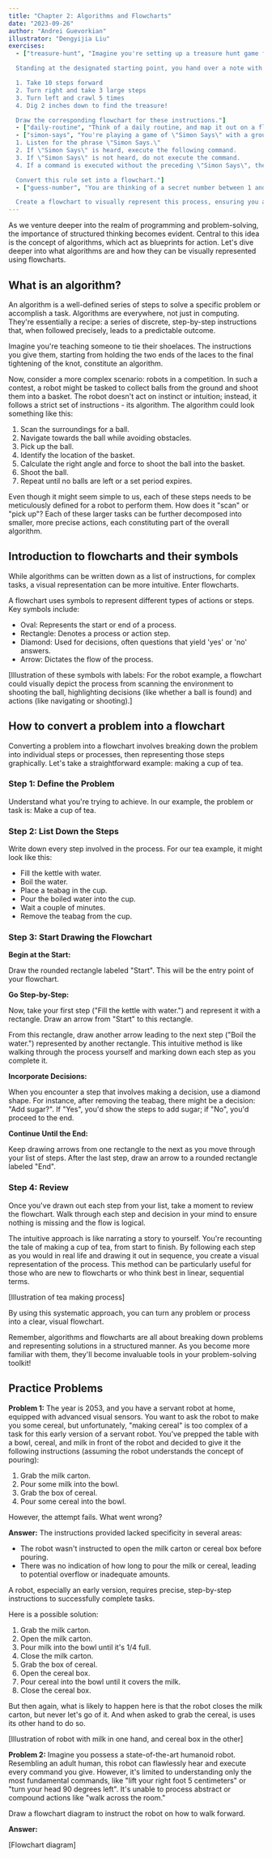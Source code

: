 ```yaml
---
title: "Chapter 2: Algorithms and Flowcharts"
date: "2023-09-26"
author: "Andrei Guevorkian"
illustrator: "Dengyijia Liu"
exercises:
  - ["treasure-hunt", "Imagine you're setting up a treasure hunt game for your friend. You've buried a treasure and only you know its location. Now, it's your friend's turn to find it. However, there's a twist: your friend, much like a computer, requires precise and unambiguous instructions to accomplish the task.

  Standing at the designated starting point, you hand over a note with the following instructions:

  1. Take 10 steps forward
  2. Turn right and take 3 large steps
  3. Turn left and crawl 5 times
  4. Dig 2 inches down to find the treasure!

  Draw the corresponding flowchart for these instructions."]
  - ["daily-routine", "Think of a daily routine, and map it out on a flowchart. It could be your morning routine, making a cup of tea, or even how you decide what to wear!"]
  - ["simon-says", "You're playing a game of \"Simon Says\" with a group of children. The goal is for you to call out commands and for the children to follow, but only if you first say \"Simon Says.\" If you don't use the phrase \"Simon Says\" before a command and they still execute it, they're out of the game. Given this set of rules:
  1. Listen for the phrase \"Simon Says.\"
  2. If \"Simon Says\" is heard, execute the following command.
  3. If \"Simon Says\" is not heard, do not execute the command.
  4. If a command is executed without the preceding \"Simon Says\", the player is out.

  Convert this rule set into a flowchart."]
  - ["guess-number", "You are thinking of a secret number between 1 and 100, and you ask your friend to guess it. If their guess is too high, you respond with \"Too high\". If their guess is too low, you say \"Too low\". Your friend continues guessing based on your feedback until they correctly guess the secret number.

  Create a flowchart to visually represent this process, ensuring you account for each decision and response until the correct number is identified."]
---
```


As we venture deeper into the realm of programming and problem-solving, the importance of structured thinking becomes evident. Central to this idea is the concept of algorithms, which act as blueprints for action. Let's dive deeper into what algorithms are and how they can be visually represented using flowcharts.

## What is an algorithm?

An algorithm is a well-defined series of steps to solve a specific problem or accomplish a task. Algorithms are everywhere, not just in computing. They're essentially a recipe: a series of discrete, step-by-step instructions that, when followed precisely, leads to a predictable outcome.

Imagine you're teaching someone to tie their shoelaces. The instructions you give them, starting from holding the two ends of the laces to the final tightening of the knot, constitute an algorithm.

Now, consider a more complex scenario: robots in a competition. In such a contest, a robot might be tasked to collect balls from the ground and shoot them into a basket. The robot doesn't act on instinct or intuition; instead, it follows a strict set of instructions - its algorithm. The algorithm could look something like this:

1. Scan the surroundings for a ball.
2. Navigate towards the ball while avoiding obstacles.
3. Pick up the ball.
4. Identify the location of the basket.
5. Calculate the right angle and force to shoot the ball into the basket.
6. Shoot the ball.
7. Repeat until no balls are left or a set period expires.

Even though it might seem simple to us, each of these steps needs to be meticulously defined for a robot to perform them. How does it "scan" or "pick up"? Each of these larger tasks can be further decomposed into smaller, more precise actions, each constituting part of the overall algorithm.

## Introduction to flowcharts and their symbols

While algorithms can be written down as a list of instructions, for complex tasks, a visual representation can be more intuitive. Enter flowcharts.

A flowchart uses symbols to represent different types of actions or steps. Key symbols include:

- Oval: Represents the start or end of a process.
- Rectangle: Denotes a process or action step.
- Diamond: Used for decisions, often questions that yield 'yes' or 'no' answers.
- Arrow: Dictates the flow of the process.

[Illustration of these symbols with labels: For the robot example, a flowchart could visually depict the process from scanning the environment to shooting the ball, highlighting decisions (like whether a ball is found) and actions (like navigating or shooting).]

## How to convert a problem into a flowchart

Converting a problem into a flowchart involves breaking down the problem into individual steps or processes, then representing those steps graphically. Let's take a straightforward example: making a cup of tea.

### Step 1: Define the Problem

Understand what you're trying to achieve. In our example, the problem or task is: Make a cup of tea.

### Step 2: List Down the Steps

Write down every step involved in the process. For our tea example, it might look like this:

- Fill the kettle with water.
- Boil the water.
- Place a teabag in the cup.
- Pour the boiled water into the cup.
- Wait a couple of minutes.
- Remove the teabag from the cup.

### Step 3: Start Drawing the Flowchart

**Begin at the Start:**

Draw the rounded rectangle labeled "Start". This will be the entry point of your flowchart.

**Go Step-by-Step:**

Now, take your first step ("Fill the kettle with water.") and represent it with a rectangle. Draw an arrow from "Start" to this rectangle.

From this rectangle, draw another arrow leading to the next step ("Boil the water.") represented by another rectangle. This intuitive method is like walking through the process yourself and marking down each step as you complete it.

**Incorporate Decisions:**

When you encounter a step that involves making a decision, use a diamond shape. For instance, after removing the teabag, there might be a decision: "Add sugar?". If "Yes", you'd show the steps to add sugar; if "No", you'd proceed to the end.

**Continue Until the End:**

Keep drawing arrows from one rectangle to the next as you move through your list of steps. After the last step, draw an arrow to a rounded rectangle labeled "End".

### Step 4: Review

Once you've drawn out each step from your list, take a moment to review the flowchart. Walk through each step and decision in your mind to ensure nothing is missing and the flow is logical.

The intuitive approach is like narrating a story to yourself. You're recounting the tale of making a cup of tea, from start to finish. By following each step as you would in real life and drawing it out in sequence, you create a visual representation of the process. This method can be particularly useful for those who are new to flowcharts or who think best in linear, sequential terms.

[Illustration of tea making process]

By using this systematic approach, you can turn any problem or process into a clear, visual flowchart.

Remember, algorithms and flowcharts are all about breaking down problems and representing solutions in a structured manner. As you become more familiar with them, they'll become invaluable tools in your problem-solving toolkit!

## Practice Problems

**Problem 1:**
The year is 2053, and you have a servant robot at home, equipped with advanced visual sensors. You want to ask the robot to make you some cereal, but unfortunately, "making cereal" is too complex of a task for this early version of a servant robot. You've prepped the table with a bowl, cereal, and milk in front of the robot and decided to give it the following instructions (assuming the robot understands the concept of pouring):

1. Grab the milk carton.
2. Pour some milk into the bowl.
3. Grab the box of cereal.
4. Pour some cereal into the bowl.

However, the attempt fails. What went wrong?

**Answer:**
The instructions provided lacked specificity in several areas:

- The robot wasn't instructed to open the milk carton or cereal box before pouring.
- There was no indication of how long to pour the milk or cereal, leading to potential overflow or inadequate amounts.

A robot, especially an early version, requires precise, step-by-step instructions to successfully complete tasks.

Here is a possible solution:

1. Grab the milk carton.
2. Open the milk carton.
3. Pour milk into the bowl until it's 1/4 full.
4. Close the milk carton.
5. Grab the box of cereal.
6. Open the cereal box.
7. Pour cereal into the bowl until it covers the milk.
8. Close the cereal box.

But then again, what is likely to happen here is that the robot closes the milk carton, but never let's go of it. And when asked to grab the cereal, is uses its other hand to do so.

[Illustration of robot with milk in one hand, and cereal box in the other]

**Problem 2:** Imagine you possess a state-of-the-art humanoid robot. Resembling an adult human, this robot can flawlessly hear and execute every command you give. However, it's limited to understanding only the most fundamental commands, like "lift your right foot 5 centimeters" or "turn your head 90 degrees left". It's unable to process abstract or compound actions like "walk across the room."

Draw a flowchart diagram to instruct the robot on how to walk forward.

**Answer:**

[Flowchart diagram]
